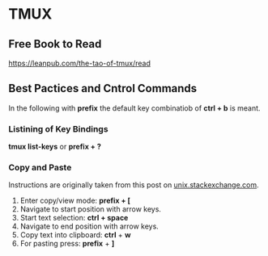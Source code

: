 # TMUX

## Free Book to Read

https://leanpub.com/the-tao-of-tmux/read

## Best Pactices and Cntrol Commands

In the following with __prefix__ the default key combinatiob of __ctrl + b__ is meant.

### Listining of Key Bindings

__tmux list-keys__ or __prefix + ?__ 

### Copy and Paste

Instructions are originally taken from this post on [unix.stackexchange.com](https://unix.stackexchange.com/questions/58763/copy-text-from-one-tmux-pane-to-another-using-vim).

1. Enter copy/view mode: __prefix + [__ 
1. Navigate to start position with arrow keys.
1. Start text selection: __ctrl + space__
1. Navigate to end position with arrow keys.
1. Copy text into clipboard: __ctrl__ + __w__
1. For pasting press: __prefix__ + __]__
